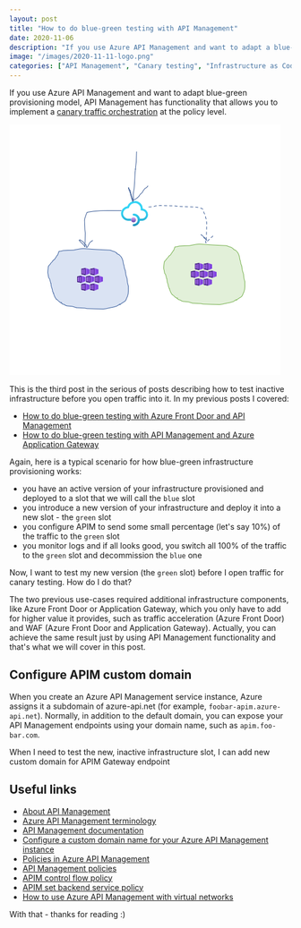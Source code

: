 ```yaml
---
layout: post
title: "How to do blue-green testing with API Management"
date: 2020-11-06
description: "If you use Azure API Management and want to adapt a blue-green provisioning model, API Management has functionality that allows you to implement a canary traffic orchestration at the policy level. The canary testing model works fine, but sometimes you need to verify your new version of the infrastructure before you open traffic even for canary testing. How do you do this? In this blogpost I show how you can orchestrate your traffic to an inactive version of infrastructure just by using API Management."
image: "/images/2020-11-11-logo.png"
categories: ["API Management", "Canary testing", "Infrastructure as Code", "Immutable Infrastructure"]
---
```


If you use Azure API Management and want to adapt blue-green provisioning model, API Management has functionality that allows you to implement a [canary traffic orchestration](https://borzenin.com/apim-canary-policy/) at the policy level.

![logo](/images/2020-11-11-logo.png)

This is the third post in the serious of posts describing how to test inactive infrastructure before you open traffic into it. In my previous posts I covered:

* [How to do blue-green testing with Azure Front Door and API Management](https://borzenin.com/blue-green-azure-front-door/)
* [How to do blue-green testing with API Management and Azure Application Gateway](https://borzenin.com/blue-green-azure-application-gateway/)

Again, here is a typical scenario for how blue-green infrastructure provisioning works:

* you have an active version of your infrastructure provisioned and deployed to a slot that we will call the `blue` slot
* you introduce a new version of your infrastructure and deploy it into a new slot - the `green` slot
* you configure APIM to send some small percentage (let's say 10%) of the traffic to the `green` slot
* you monitor logs and if all looks good, you switch all 100% of the traffic to the `green` slot and decommission the `blue` one

Now, I want to test my new version (the `green` slot) before I open traffic for canary testing. How do I do that?

The two previous use-cases required additional infrastructure components, like Azure Front Door or Application Gateway, which you only have to add for higher value it provides, such as traffic acceleration (Azure Front Door) and WAF (Azure Front Door and Application Gateway). Actually, you can achieve the same result just by using API Management functionality and that's what we will cover in this post.

## Configure APIM custom domain

When you create an Azure API Management service instance, Azure assigns it a subdomain of azure-api.net (for example, `foobar-apim.azure-api.net`). Normally, in addition to the default domain, you can expose your API Management endpoints using your domain name, such as `apim.foo-bar.com`.

When I need to test the new, inactive infrastructure slot, I can add new custom domain for APIM Gateway endpoint

## Useful links

* [About API Management](https://docs.microsoft.com/en-us/azure/api-management/api-management-key-concepts?WT.mc_id=AZ-MVP-5003837)
* [Azure API Management terminology](https://docs.microsoft.com/en-us/azure/api-management/api-management-terminolog?WT.mc_id=AZ-MVP-5003837)
* [API Management documentation](https://docs.microsoft.com/en-us/azure/api-management?WT.mc_id=AZ-MVP-5003837)
* [Configure a custom domain name for your Azure API Management instance](https://docs.microsoft.com/en-us/azure/api-management/configure-custom-domain?WT.mc_id=AZ-MVP-5003837)
* [Policies in Azure API Management](https://docs.microsoft.com/en-us/azure/api-management/api-management-howto-policies?WT.mc_id=AZ-MVP-5003837)
* [API Management policies](https://docs.microsoft.com/en-us/azure/api-management/api-management-policies?WT.mc_id=AZ-MVP-5003837)
* [APIM control flow policy](https://docs.microsoft.com/en-us/azure/api-management/api-management-advanced-policies?WT.mc_id=AZ-MVP-5003837#choose)
* [APIM set backend service policy](https://docs.microsoft.com/en-us/azure/api-management/api-management-transformation-policies?WT.mc_id=AZ-MVP-5003837#SetBackendService)
* [How to use Azure API Management with virtual networks](https://docs.microsoft.com/en-us/azure/api-management/api-management-using-with-vnet?WT.mc_id=AZ-MVP-5003837)

With that - thanks for reading :)
